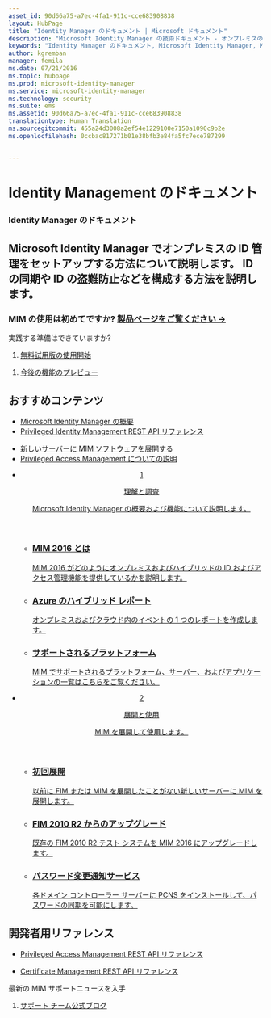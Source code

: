 ```yaml
---
asset_id: 90d66a75-a7ec-4fa1-911c-cce683908838
layout: HubPage
title: "Identity Manager のドキュメント | Microsoft ドキュメント"
description: "Microsoft Identity Manager の技術ドキュメント - オンプレミスの ID およびアクセス管理"
keywords: "Identity Manager のドキュメント, Microsoft Identity Manager, MIM"
author: kgremban
manager: femila
ms.date: 07/21/2016
ms.topic: hubpage
ms.prod: microsoft-identity-manager
ms.service: microsoft-identity-manager
ms.technology: security
ms.suite: ems
ms.assetid: 90d66a75-a7ec-4fa1-911c-cce683908838
translationtype: Human Translation
ms.sourcegitcommit: 455a24d3008a2ef54e1229100e7150a1090c9b2e
ms.openlocfilehash: 0ccbac817271b01e38bfb3e84fa5fc7ece787299


---
```

# Identity Management のドキュメント
<article id="main">
    <section id="hero-content">
      <h1>Identity Manager のドキュメント</h1>
      <h2>Microsoft Identity Manager でオンプレミスの ID 管理をセットアップする方法について説明します。 ID の同期や ID の盗難防止などを構成する方法を説明します。</h2>
      <h3>MIM の使用は初めてですか? <a href="http://go.microsoft.com/fwlink/?LinkId=816853" target="\_blank">製品ページをご覧ください &rarr;</a></h3>     
    </section>
    <aside class="alert section-border">
      <p>実践する準備はできていますか?</p>
      <ol class="action-list">
        <li><a href="https://www.microsoft.com/evalcenter/evaluate-microsoft-identity-manager-2016" target="\_blank" class="button-bordered button-translucent">無料試用版の使用開始</a></li>
      </ol>
      <ol class="action-list">
        <li><a href="http://connect.microsoft.com/site1164/Downloads/DownloadDetails.aspx?DownloadID=61395" target="\_blank" class="button-bordered button-translucent">今後の機能のプレビュー</a></li>
      </ol>
    </aside>
    <section id="featured" class="container">
      <h2 class="section-heading"><span class="icon icon-warning"></span> おすすめコンテンツ</h2>
      <div class="features row">
        <ul class="column column-half">
          <li><a href="/microsoft-identity-manager/understand-explore/microsoft-identity-manager-2016">Microsoft Identity Manager の概要</a></li>
          <li><a href="/microsoft-identity-manager/reference/privileged-access-management-rest-api-reference">Privileged Identity Management REST API リファレンス</a></li>
        </ul>
        <ul class="column column-half">
          <li><a href="/microsoft-identity-manager/deploy-use/microsoft-identity-manager-deploy">新しいサーバーに MIM ソフトウェアを展開する</a></li>
          <li><a href="/microsoft-identity-manager/pam/privileged-identity-management-for-active-directory-domain-services">Privileged Access Management についての説明</a></li>
        </ul>
      </div>
    </section>
    <div id="journeys">
      <section class="container">
        <ul class="journeys-list">
          <li class="journey-step">
            <header class="journey-step-header row">
              <a href="/microsoft-identity-manager/understand-explore/microsoft-identity-manager-2016">
                <div class="title column-third">
                  <span class="step-number">1</span>
                  <p>理解と調査</p>
                </div>
                <p class="description column-two-thirds">Microsoft Identity Manager の概要および機能について説明します。
                </p>
              </a>
            </header>
            <section class="journey-step-elements content">
              <ul class="row">
                <li class="column-third">
                  <a href="/microsoft-identity-manager/understand-explore/microsoft-identity-manager-2016">
                    <h3>MIM 2016 とは</h3>
                    <p>MIM 2016 がどのようにオンプレミスおよびハイブリッドの ID およびアクセス管理機能を提供しているかを説明します。</p>
                  </a>
                </li>
                <li class="column-third">
                  <a href="/microsoft-identity-manager/understand-explore/identity-manager-hybrid-reporting-azure">
                    <h3>Azure のハイブリッド レポート</h3>
                    <p>オンプレミスおよびクラウド内のイベントの 1 つのレポートを作成します。</p>
                  </a>
                </li>
                <li class="column-third">
                  <a href="/microsoft-identity-manager/plan-design/microsoft-identity-manager-2016-supported-platforms">
                    <h3>サポートされるプラットフォーム</h3>
                    <p>MIM でサポートされるプラットフォーム、サーバー、およびアプリケーションの一覧はこちらをご覧ください。</p>
                  </a>
                </li>
              </ul>
            </section>
          </li>
          <li class="journey-step">
            <header class="journey-step-header row">
              <a href="/microsoft-identity-manager/deploy-use/microsoft-identity-manager-deploy">
                <div class="title column-third">
                  <span class="step-number">2</span>
                  <p>展開と使用</p>
                </div>
                <p class="description column-two-thirds">MIM を展開して使用します。
                </p>
              </a>
            </header>
            <section class="journey-step-elements content">
              <ul class="row">
                <li class="column-third">
                  <a href="/microsoft-identity-manager/deploy-use/microsoft-identity-manager-deploy">
                    <h3>初回展開</h3>
                    <p>以前に FIM または MIM を展開したことがない新しいサーバーに MIM を展開します。</p>
                  </a>
                </li>
                <li class="column-third">
                  <a href="/microsoft-identity-manager/deploy-use/microsoft-identity-manager-2016-upgrade-from-fim-2010-R2">
                    <h3>FIM 2010 R2 からのアップグレード</h3>
                    <p>既存の FIM 2010 R2 テスト システムを MIM 2016 にアップグレードします。</p>
                  </a>
                </li>
                <li class="column-third">
                  <a href="/microsoft-identity-manager/deploy-use/deploying-mim-password-change-notification-service-on-domain-controller">
                    <h3>パスワード変更通知サービス</h3>
                    <p>各ドメイン コントローラー サーバーに PCNS をインストールして、パスワードの同期を可能にします。</p>
                  </a>
                </li>
              </ul>
            </section>
          </li>
        </ul>
      </section>
    </div>
    <div class="section-border">
      <section class="resources container">
        <h2 class="section-heading"><span class="icon icon-options"></span> 開発者用リファレンス</h2>
        <div class="resource-list row">
          <ul class="column-half">
            <li><a href="/microsoft-identity-manager/reference/privileged-access-management-rest-api-reference">Privileged Access Management REST API リファレンス</a></li>
          </ul>
          <ul class="column-half">
            <li><a href="/microsoft-identity-manager/reference/certificate-management-rest-api-reference">Certificate Management REST API リファレンス</a></li>
          </ul>
        </div>
      </section>
    </div>
    <aside class="alert alert-social">
      <p>最新の MIM サポートニュースを入手</p>
      <ol class="action-list">
        <li><a href="https://blogs.technet.microsoft.com/iamsupport/" target="\_blank" class="button-bordered button-translucent">サポート チーム公式ブログ</a></li>
      </ol>
    </aside>
</article>



<!--HONumber=Jul16_HO3-->



